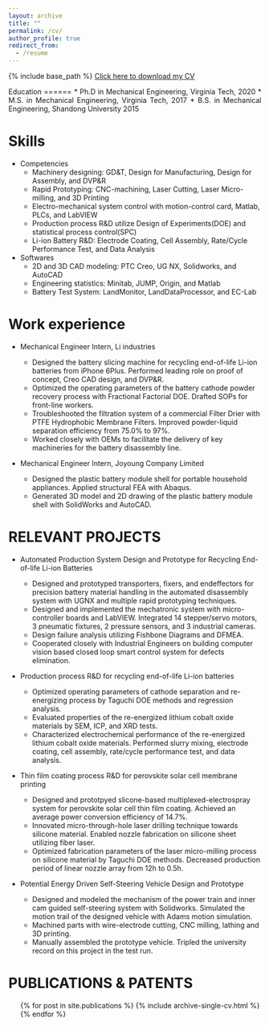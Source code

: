 ```yaml
---
layout: archive
title: ""
permalink: /cv/
author_profile: true
redirect_from:
  - /resume
---
```


{% include base_path %}
[Click here to download my CV](http://liliurui8965.github.io/1.github.io/files/Liurui_Li_Resume.pdf)


<p align="justify">
Education
======
* Ph.D in Mechanical Engineering, Virginia Tech, 2020 
* M.S. in Mechanical Engineering, Virginia Tech, 2017 
* B.S. in Mechanical Engineering, Shandong University 2015

Skills
======
* Competencies
  * Machinery designing: GD&T, Design for Manufacturing, Design for Assembly, and DVP&R
  * Rapid Prototyping: CNC-machining, Laser Cutting, Laser Micro-milling, and 3D Printing
  * Electro-mechanical system control with motion-control card, Matlab, PLCs, and LabVIEW
  * Production process R&D utilize Design of Experiments(DOE) and statistical process control(SPC)
  * Li-ion Battery R&D: Electrode Coating, Cell Assembly, Rate/Cycle Performance Test, and Data Analysis
* Softwares
  * 2D and 3D CAD modeling: PTC Creo, UG NX, Solidworks, and AutoCAD
  * Engineering statistics: Minitab, JUMP, Origin, and Matlab
  * Battery Test System: LandMonitor, LandDataProcessor, and EC-Lab

Work experience
======
* Mechanical Engineer Intern, Li industries
  * Designed the battery slicing machine for recycling end-of-life Li-ion batteries from iPhone 6Plus. Performed leading role on proof of concept, Creo CAD design, and DVP&R.
  * Optimized the operating parameters of the battery cathode powder recovery process with Fractional Factorial DOE. Drafted SOPs for front-line workers.
  * Troubleshooted the filtration system of a commercial Filter Drier with PTFE Hydrophobic Membrane Filters. Improved powder-liquid separation efficiency from 75.0% to 97%.
  * Worked closely with OEMs to facilitate the delivery of key machineries for the battery disassembly line.

* Mechanical Engineer Intern, Joyoung Company Limited
  * Designed the plastic battery module shell for portable household appliances. Applied structural FEA with Abaqus.
  * Generated 3D model and 2D drawing of the plastic battery module shell with SolidWorks and AutoCAD.
  
RELEVANT PROJECTS
======
* Automated Production System Design and Prototype for Recycling End-of-life Li-ion Batteries
  * Designed and prototyped transporters, fixers, and endeffectors for precision battery material handling in the automated disassembly system with UGNX and multiple rapid prototyping techniques.
  * Designed and implemented the mechatronic system with micro-controller boards and LabVIEW. Integrated 14 stepper/servo motors, 3 pneumatic fixtures, 2 pressure sensors, and 3 industrial cameras.
  * Design failure analysis utilizing Fishbone Diagrams and DFMEA.
  * Cooperated closely with Industrial Engineers on building computer vision based closed loop smart control system for defects elimination.

* Production process R&D for recycling end-of-life Li-ion batteries
  * Optimized operating parameters of cathode separation and re-energizing process by Taguchi DOE methods and regression analysis.
  * Evaluated properties of the re-energized lithium cobalt oxide materials by SEM, ICP, and XRD tests.
  * Characterized electrochemical performance of the re-energized lithium cobalt oxide materials. Performed slurry mixing, electrode coating, cell assembly, rate/cycle performance test, and data analysis.

* Thin film coating process R&D for perovskite solar cell membrane printing
  * Designed and prototpyed slicone-based multiplexed-electrospray system for perovskite solar cell thin film coating. Achieved an average power conversion efficiency of 14.7%.
  * Innovated micro-through-hole laser drilling technique towards silicone material. Enabled nozzle fabrication on silicone sheet utilizing fiber laser.
  * Optimized fabrication parameters of the laser micro-milling process on silicone material by Taguchi DOE methods. Decreased production period of linear nozzle array from 12h to 0.5h.

* Potential Energy Driven Self-Steering Vehicle Design and Prototype
  * Designed and modeled the mechanism of the power train and inner cam guided self-steering system with Solidworks. Simulated the motion trail of the designed vehicle with Adams motion simulation.
  * Machined parts with wire-electrode cutting, CNC milling, lathing and 3D printing.
  * Manually assembled the prototype vehicle. Tripled the university record on this project in the test run.

PUBLICATIONS & PATENTS
======
  <ul>{% for post in site.publications %}
    {% include archive-single-cv.html %}
  {% endfor %}</ul>
  
</p>
